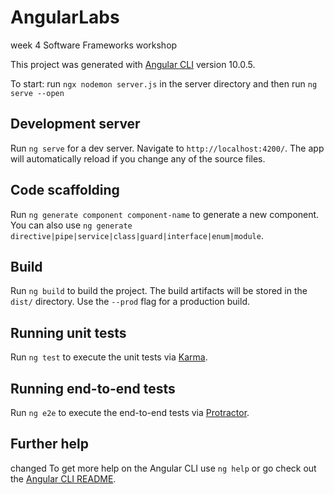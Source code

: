 # AngularLabs
week 4 Software Frameworks workshop

This project was generated with [Angular CLI](https://github.com/angular/angular-cli) version 10.0.5.

To start:
run `ngx nodemon server.js` in the server directory
and then run `ng serve --open`


## Development server

Run `ng serve` for a dev server. Navigate to `http://localhost:4200/`. The app will automatically reload if you change any of the source files.

## Code scaffolding

Run `ng generate component component-name` to generate a new component. You can also use `ng generate directive|pipe|service|class|guard|interface|enum|module`.

## Build

Run `ng build` to build the project. The build artifacts will be stored in the `dist/` directory. Use the `--prod` flag for a production build.

## Running unit tests

Run `ng test` to execute the unit tests via [Karma](https://karma-runner.github.io).

## Running end-to-end tests

Run `ng e2e` to execute the end-to-end tests via [Protractor](http://www.protractortest.org/).

## Further help
changed
To get more help on the Angular CLI use `ng help` or go check out the [Angular CLI README](https://github.com/angular/angular-cli/blob/master/README.md).
